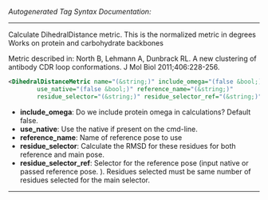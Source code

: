 <!-- THIS IS AN AUTOGENERATED FILE: Don't edit it directly, instead change the schema definition in the code itself. -->

_Autogenerated Tag Syntax Documentation:_

---
Calculate DihedralDistance metric.
  This is the normalized metric in degrees
  Works on protein and carbohydrate backbones

 Metric described in:
   North B, Lehmann A, Dunbrack RL. A new clustering of antibody CDR loop conformations. J Mol Biol 2011;406:228-256.

```xml
<DihedralDistanceMetric name="(&string;)" include_omega="(false &bool;)"
        use_native="(false &bool;)" reference_name="(&string;)"
        residue_selector="(&string;)" residue_selector_ref="(&string;)" />
```

-   **include_omega**: Do we include protein omega in calculations?  Default false.
-   **use_native**: Use the native if present on the cmd-line.
-   **reference_name**: Name of reference pose to use
-   **residue_selector**: Calculate the RMSD for these residues for both reference and main pose.
-   **residue_selector_ref**: Selector for the reference pose (input native or passed reference pose. ).  Residues selected must be same number of residues selected for the main selector.

---
